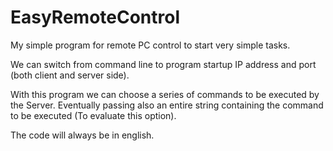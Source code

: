 # EasyRemoteControl
My simple program for remote PC control to start very simple tasks.<br>

We can switch from command line to program startup IP address and port (both client and server side).<br>

With this program we can choose a series of commands to be executed by the Server. Eventually passing also an entire string containing the command to be executed (To evaluate this option).

<p>
The code will always be in english.
